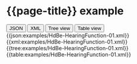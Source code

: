 # {{page-title}} example

<div>
  <div class="tab">
     <button class="tablinks active" onclick="openTab(event, 'JSON')">JSON</button>
     <button class="tablinks" onclick="openTab(event, 'XML')">XML</button>
     <button class="tablinks" onclick="openTab(event, 'Tree view')">Tree view</button>
     <button class="tablinks" onclick="openTab(event, 'Table view')">Table view</button>   
  </div>

  <div id="JSON" class="tabcontent" style="display:block">
      {{json:examples/HdBe-HearingFunction-01.xml}}
  </div>
  <div id="XML" class="tabcontent">
      {{xml:examples/HdBe-HearingFunction-01.xml}}
  </div>
  <div id="Tree view" class="tabcontent">
      {{tree:examples/HdBe-HearingFunction-01.xml}}
  </div>
  <div id="Table view" class="tabcontent">
      {{table:examples/HdBe-HearingFunction-01.xml}}
  </div>

</div>
